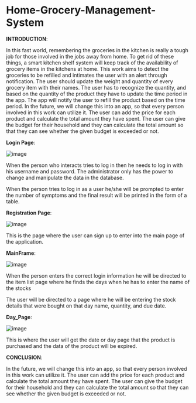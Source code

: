 # Home-Grocery-Management-System

**INTRODUCTION**:

  In this fast world, remembering the groceries in the kitchen is really a tough job for those involved in the jobs away from home. To get rid of these things, a smart kitchen shelf system will keep track of the availability of grocery items in the kitchens at home.
 This work aims to detect the groceries to be refilled and intimates the user with an alert through notification. The user should update the weight and quantity of every grocery item with their names. 
The user has to recognize the quantity, and based on the quantity of the product they have to update the time period in the app. The app will notify the user to refill the product based on the time period. 
In the future, we will change this into an app, so that every person involved in this work can utilize it. The user can add the price for each product and calculate the total amount they have spent. 
The user can give the budget for their household and they can calculate the total amount so that they can see whether the given budget is exceeded or not.

**Login Page**:

![image](https://github.com/Queen-coding/Home-Grocery-Management-System/assets/87422896/e5b13afa-ef92-4224-90dd-e32ef85ade5b)

When the person who interacts tries to log in then he needs to log in with his username and password. The administrator only has the power to change and manipulate the data in the database.

When the person tries to log in as a user he/she will be prompted to enter the number of symptoms and the final result will be printed in the form of a table.


**Registration Page**:

![image](https://github.com/Queen-coding/Home-Grocery-Management-System/assets/87422896/6d9d6a2b-947a-47da-b09f-3c42495d6064)

This is the page where the user can sign up to enter into the main page of the application.

**MainFrame**:

![image](https://github.com/Queen-coding/Home-Grocery-Management-System/assets/87422896/b5c61af2-b05d-4654-9a62-be330e4cc520)

 When the person enters the correct login information he will be directed to the item list page where he finds the days when he has to enter the name of the stocks

 The user will be directed  to a page where he will be entering the stock details that were bought on that day name, quantity, and due date.

**Day_Page**:

![image](https://github.com/Queen-coding/Home-Grocery-Management-System/assets/87422896/f4c601cf-dea8-4530-ae25-a0e9f1173e5f)

This is where the user will get the date or day page that the product is purchased and the data of the product will be expired.

**CONCLUSION**:

In the future, we will change this into an app, so that every person involved in this work can utilize it. The user can add the price for each product and calculate the total amount they have spent. The user can give the budget for their household and they can calculate the total amount so that they can see whether the given budget is exceeded or not.


